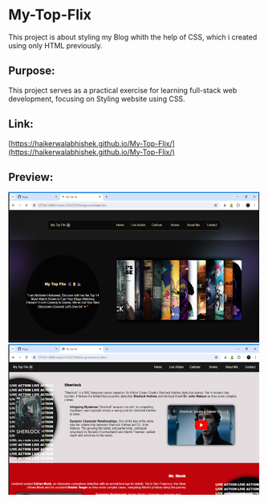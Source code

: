# My-Top-Flix
This project is about styling my Blog whith the help of CSS, which i created using only HTML previously.


## Purpose:


This project serves as a practical exercise for learning full-stack web development, focusing on Styling website using CSS.

## Link:


[https://haikerwalabhishek.github.io/My-Top-Flix/](https://haikerwalabhishek.github.io/My-Top-Flix/)

## Preview:


<img src="https://github.com/haikerwalabhishek/My-Top-Flix/blob/main/preview1.png" height=300px width=500px>
<img src="https://github.com/haikerwalabhishek/My-Top-Flix/blob/main/preview2.png" height=300px width=500px>

